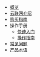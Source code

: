 <!-- 请勿添加产品标题，标题行将由系统自动增加，名称将于您申请邮件提供的仓库名称一致 -->

* [概览](/ugn/README.md)
*   [云联网介绍](ugn/Document/Introduction.md)
*   [购买指南](ugn/Document/Purchase.md)
*  操作手册
   *  [快速入门](ugn/Document/Guide/Threshold.md)
   *  [操作指南](ugn/Document/Guide/Guide.md)
*  [常见问题](ugn/Document/Q&A.md)
* [产品术语](/ugn/Document/glossary.md)



